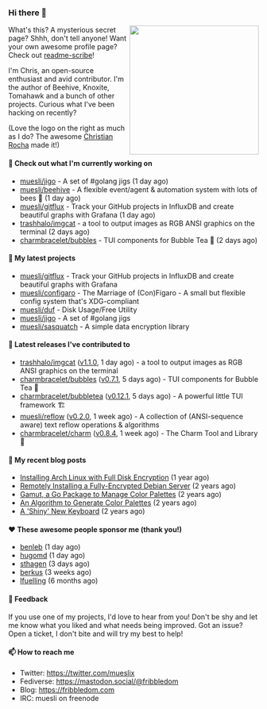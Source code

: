### Hi there 👋

<img align="right" src="https://raw.githubusercontent.com/muesli/muesli/master/assets/termenv.png" width="260">

What's this? A mysterious secret page? Shhh, don't tell anyone!
Want your own awesome profile page? Check out [readme-scribe](https://github.com/muesli/readme-scribe)!

I'm Chris, an open-source enthusiast and avid contributor. I'm the author of Beehive, Knoxite, Tomahawk and a bunch
of other projects. Curious what I've been hacking on recently?

(Love the logo on the right as much as I do? The awesome [Christian Rocha](https://github.com/meowgorithm/) made it!)

#### 👷 Check out what I'm currently working on

- [muesli/jigo](https://github.com/muesli/jigo) - A set of #golang jigs (1 day ago)
- [muesli/beehive](https://github.com/muesli/beehive) - A flexible event/agent &amp; automation system with lots of bees 🐝 (1 day ago)
- [muesli/gitflux](https://github.com/muesli/gitflux) - Track your GitHub projects in InfluxDB and create beautiful graphs with Grafana (1 day ago)
- [trashhalo/imgcat](https://github.com/trashhalo/imgcat) - a tool to output images as RGB ANSI graphics on the terminal (2 days ago)
- [charmbracelet/bubbles](https://github.com/charmbracelet/bubbles) - TUI components for Bubble Tea 🍡 (2 days ago)

#### 🌱 My latest projects

- [muesli/gitflux](https://github.com/muesli/gitflux) - Track your GitHub projects in InfluxDB and create beautiful graphs with Grafana
- [muesli/configaro](https://github.com/muesli/configaro) - The Marriage of (Con)Figaro - A small but flexible config system that&#39;s XDG-compliant
- [muesli/duf](https://github.com/muesli/duf) - Disk Usage/Free Utility
- [muesli/jigo](https://github.com/muesli/jigo) - A set of #golang jigs
- [muesli/sasquatch](https://github.com/muesli/sasquatch) - A simple data encryption library

#### 🔭 Latest releases I've contributed to

- [trashhalo/imgcat](https://github.com/trashhalo/imgcat) ([v1.1.0](https://github.com/trashhalo/imgcat/releases/tag/v1.1.0), 1 day ago) - a tool to output images as RGB ANSI graphics on the terminal
- [charmbracelet/bubbles](https://github.com/charmbracelet/bubbles) ([v0.7.1](https://github.com/charmbracelet/bubbles/releases/tag/v0.7.1), 5 days ago) - TUI components for Bubble Tea 🍡
- [charmbracelet/bubbletea](https://github.com/charmbracelet/bubbletea) ([v0.12.1](https://github.com/charmbracelet/bubbletea/releases/tag/v0.12.1), 5 days ago) - A powerful little TUI framework 🏗
- [muesli/reflow](https://github.com/muesli/reflow) ([v0.2.0](https://github.com/muesli/reflow/releases/tag/v0.2.0), 1 week ago) - A collection of (ANSI-sequence aware) text reflow operations &amp; algorithms
- [charmbracelet/charm](https://github.com/charmbracelet/charm) ([v0.8.4](https://github.com/charmbracelet/charm/releases/tag/v0.8.4), 1 week ago) - The Charm Tool and Library 🌟

#### 📜 My recent blog posts

- [Installing Arch Linux with Full Disk Encryption](https://fribbledom.com/posts/encrypted-arch-install/) (1 year ago)
- [Remotely Installing a Fully-Encrypted Debian Server](https://fribbledom.com/posts/encrypted-remote-debian-install/) (2 years ago)
- [Gamut, a Go Package to Manage Color Palettes](https://fribbledom.com/posts/gamut-package-to-handle-color-palettes/) (2 years ago)
- [An Algorithm to Generate Color Palettes](https://fribbledom.com/posts/an-algorithm-to-generate-color-palettes/) (2 years ago)
- [A &#39;Shiny&#39; New Keyboard](https://fribbledom.com/posts/a-shiny-new-keyboard/) (2 years ago)

#### ❤️ These awesome people sponsor me (thank you!)

- [benleb](https://github.com/benleb) (1 day ago)
- [hugomd](https://github.com/hugomd) (1 day ago)
- [sthagen](https://github.com/sthagen) (3 days ago)
- [berkus](https://github.com/berkus) (3 weeks ago)
- [lfuelling](https://github.com/lfuelling) (6 months ago)

#### 💬 Feedback

If you use one of my projects, I'd love to hear from you! Don't be shy and let me know what you liked
and what needs being improved. Got an issue? Open a ticket, I don't bite and will try my best to help!

#### 📫 How to reach me

- Twitter: https://twitter.com/mueslix
- Fediverse: https://mastodon.social/@fribbledom
- Blog: https://fribbledom.com
- IRC: muesli on freenode
